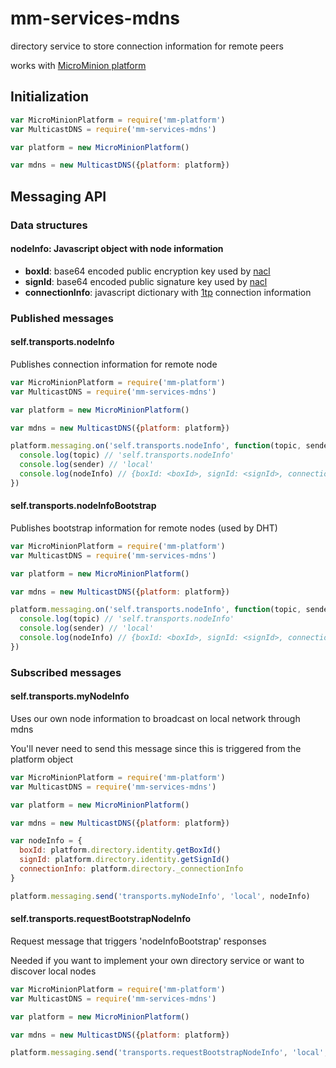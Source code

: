 # mm-services-mdns

directory service to store connection information for remote peers

works with [MicroMinion platform](https://github.com/MicroMinion/mm-platform)

## Initialization

```js
var MicroMinionPlatform = require('mm-platform')
var MulticastDNS = require('mm-services-mdns')

var platform = new MicroMinionPlatform()

var mdns = new MulticastDNS({platform: platform})
```
## Messaging API

### Data structures

#### nodeInfo: Javascript object with node information

* **boxId**: base64 encoded public encryption key used by [nacl](https://github.com/dchest/tweetnacl-js#public-key-authenticated-encryption-box)
* **signId**: base64 encoded public signature key used by [nacl](https://github.com/dchest/tweetnacl-js#signatures)
* **connectionInfo**: javascript dictionary with [1tp](https://github.com/MicroMinion/1tp) connection information

### Published messages

#### self.transports.nodeInfo

Publishes connection information for remote node

```js
var MicroMinionPlatform = require('mm-platform')
var MulticastDNS = require('mm-services-mdns')

var platform = new MicroMinionPlatform()

var mdns = new MulticastDNS({platform: platform})

platform.messaging.on('self.transports.nodeInfo', function(topic, sender, nodeInfo) {
  console.log(topic) // 'self.transports.nodeInfo'
  console.log(sender) // 'local'
  console.log(nodeInfo) // {boxId: <boxId>, signId: <signId>, connectionInfo: <1tp connectionInfo>}
})

```

#### self.transports.nodeInfoBootstrap

Publishes bootstrap information for remote nodes (used by DHT)

```js
var MicroMinionPlatform = require('mm-platform')
var MulticastDNS = require('mm-services-mdns')

var platform = new MicroMinionPlatform()

var mdns = new MulticastDNS({platform: platform})

platform.messaging.on('self.transports.nodeInfo', function(topic, sender, nodeInfo) {
  console.log(topic) // 'self.transports.nodeInfo'
  console.log(sender) // 'local'
  console.log(nodeInfo) // {boxId: <boxId>, signId: <signId>, connectionInfo: <1tp connectionInfo>}
})

```

### Subscribed messages

#### self.transports.myNodeInfo

Uses our own node information to broadcast on local network through mdns

You'll never need to send this message since this is triggered from the platform object

```js
var MicroMinionPlatform = require('mm-platform')
var MulticastDNS = require('mm-services-mdns')

var platform = new MicroMinionPlatform()

var mdns = new MulticastDNS({platform: platform})

var nodeInfo = {
  boxId: platform.directory.identity.getBoxId()
  signId: platform.directory.identity.getSignId()
  connectionInfo: platform.directory._connectionInfo
}

platform.messaging.send('transports.myNodeInfo', 'local', nodeInfo)
```

#### self.transports.requestBootstrapNodeInfo

Request message that triggers 'nodeInfoBootstrap' responses

Needed if you want to implement your own directory service or want to discover local nodes

```js
var MicroMinionPlatform = require('mm-platform')
var MulticastDNS = require('mm-services-mdns')

var platform = new MicroMinionPlatform()

var mdns = new MulticastDNS({platform: platform})

platform.messaging.send('transports.requestBootstrapNodeInfo', 'local', {})
```
